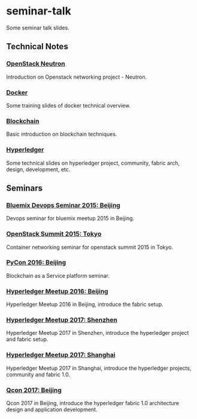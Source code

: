 # seminar-talk
Some seminar talk slides.

## Technical Notes

### [OpenStack Neutron](openstack-networking)
Introduction on Openstack networking project - Neutron.

### [Docker](docker-tech-notes)
Some training slides of docker technical overview.

### [Blockchain](blockchain-101)
Basic introduction on blockchain techniques.

### [Hyperledger](hyperledger-tech-notes)
Some technical slides on hyperledger project, community, fabric arch, design, development, etc.


## Seminars

### [Bluemix Devops Seminar 2015: Beijing](bluemix-meetup-201505)
Devops seminar for bluemix meetup 2015 in Beijing.

### [OpenStack Summit 2015: Tokyo](openstack-summit-201510)
Container networking seminar for openstack summit 2015 in Tokyo.

### [PyCon 2016: Beijing](pycon-201610)
Blockchain as a Service platform seminar.

### [Hyperledger Meetup 2016: Beijing](hyperledger-meetup-20161225)
Hyperledger Meetup 2016 in Beijing, introduce the fabric setup.

### [Hyperledger Meetup 2017: Shenzhen](hyperledger-meetup-20170107)
Hyperledger Meetup 2017 in Shenzhen, introduce the hyperledger project and fabric setup.

### [Hyperledger Meetup 2017: Shanghai](hyperledger-meetup-20170304)
Hyperledger Meetup 2017 in Shanghai, introduce the hyperledger projects, community and fabric 1.0.

### [Qcon 2017: Beijing](qcon-20170417)
Qcon 2017 in Beijing, introduce the hyperledger fabric 1.0 architecture design and application development.
